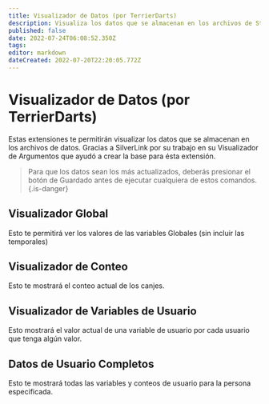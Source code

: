 ```yaml
---
title: Visualizador de Datos (por TerrierDarts)
description: Visualiza los datos que se almacenan en los archivos de Streamer.bot
published: false
date: 2022-07-24T06:08:52.350Z
tags:
editor: markdown
dateCreated: 2022-07-20T22:20:05.772Z
---
```


# Visualizador de Datos (por TerrierDarts)

Estas extensiones te permitirán visualizar los datos que se almacenan en los archivos de datos. Gracias a SilverLink por su trabajo en su Visualizador de Argumentos que ayudó a crear la base para ésta extensión.
> Para que los datos sean los más actualizados, deberás presionar el botón de Guardado antes de ejecutar cualquiera de estos comandos. {.is-danger}
## Visualizador Global
Esto te permitirá ver los valores de las variables Globales (sin incluir las temporales)

## Visualizador de Conteo
Esto te mostrará el conteo actual de los canjes.

## Visualizador de Variables de Usuario
Esto mostrará el valor actual de una variable de usuario por cada usuario que tenga algún valor.

## Datos de Usuario Completos
Esto te mostrará todas las variables y conteos de usuario para la persona especificada.